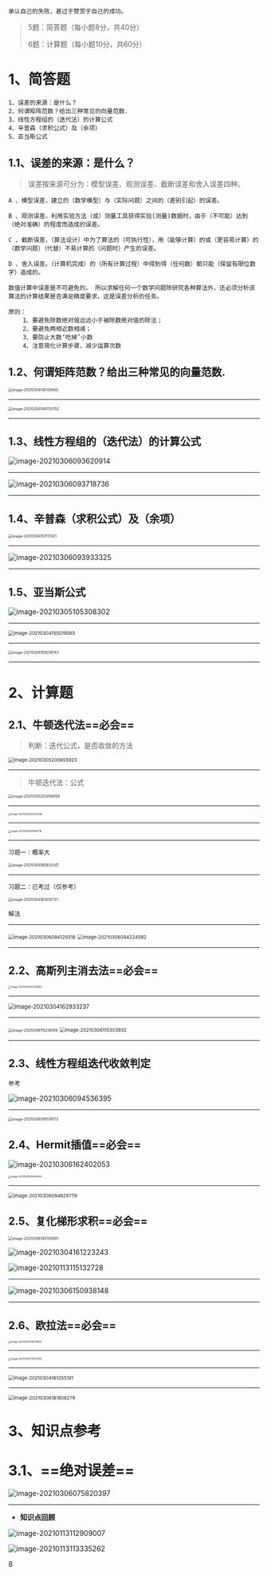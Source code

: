 ~~~
承认自己的失败，甚过于赞赏于自己的成功。
~~~

> 5题：简答题（每小题8分，共40分）
>
> 6题：计算题（每小题10分，共60分）



# 1、简答题  

~~~
1、误差的来源：是什么？
2、何谓矩阵范数？给出三种常见的向量范数.
3、线性方程组的（迭代法）的计算公式
4、辛普森（求积公式）及（余项）
5、亚当斯公式
~~~



## 1.1、误差的来源：是什么？

> 误差按来源可分为：模型误差、观测误差、截断误差和舍入误差四种。

~~~
A 、模型误差，建立的（数学模型）与（实际问题）之间的（差别引起）的误差。

B 、观测误差，利用实验方法（或）测量工具获得实验(测量)数据时，由于（不可能）达到（绝对准确）的程度而造成的误差。

C 、截断误差，（算法设计）中为了算法的（可执行性），用（能够计算）的或（更容易计算）的（数学问题）（代替）不易计算的（问题时）产生的误差。

D 、舍入误差。（计算机完成）的（所有计算过程）中得到得（任何数）都只能（保留有限位数字）造成的。 

数值计算中误差是不可避免的， 所以求解任何一个数学问题除研究各种算法外，还必须分析该算法的计算结果是否满足精度要求，这是误差分析的任务。

原则：
	1、要避免除数绝对值远远小于被除数绝对值的除法；
    2、要避免两相近数相减； 
    3、要防止大数‘吃掉’小数 
    4、注意简化计算步骤，减少运算次数
~~~



## 1.2、何谓矩阵范数？给出三种常见的向量范数.

<img src="https://gitee.com/sheep-are-flying-in-the-sky/my-picture/raw/master/picture8/image-20210304145129455.png" alt="image-20210304145129455" style="zoom:50%;" />

---

<img src="https://gitee.com/sheep-are-flying-in-the-sky/my-picture/raw/master/picture8/image-20210304144703792.png" alt="image-20210304144703792" style="zoom:50%;" />

---





## 1.3、线性方程组的（迭代法）的计算公式

![image-20210306093620914](https://gitee.com/sheep-are-flying-in-the-sky/my-picture/raw/master/picture8/image-20210306093620914.png)

---

![image-20210306093718736](https://gitee.com/sheep-are-flying-in-the-sky/my-picture/raw/master/picture8/image-20210306093718736.png)

---

## 1.4、辛普森（求积公式）及（余项）

<img src="https://gitee.com/sheep-are-flying-in-the-sky/my-picture/raw/master/picture8/image-20210304151717421.png" alt="image-20210304151717421" style="zoom:50%;" />

---

![image-20210306093933325](https://gitee.com/sheep-are-flying-in-the-sky/my-picture/raw/master/picture8/image-20210306093933325.png)

---

## 1.5、亚当斯公式

![image-20210305105308302](https://gitee.com/sheep-are-flying-in-the-sky/my-picture/raw/master/picture8/image-20210305105308302.png)

---

<img src="https://gitee.com/sheep-are-flying-in-the-sky/my-picture/raw/master/picture8/image-20210304155019565.png" alt="image-20210304155019565" style="zoom: 67%;" />

---

<img src="https://gitee.com/sheep-are-flying-in-the-sky/my-picture/raw/master/picture8/image-20210304155039743.png" alt="image-20210304155039743" style="zoom:50%;" />

---



# 2、计算题

## 2.1、牛顿迭代法==必会==

> 判断：迭代公式，是否收敛的方法

<img src="https://gitee.com/sheep-are-flying-in-the-sky/my-picture/raw/master/picture8/image-20210305200955923.png" alt="image-20210305200955923" style="zoom: 67%;" />

---

> 牛顿迭代法：公式

<img src="https://gitee.com/sheep-are-flying-in-the-sky/my-picture/raw/master/picture8/image-20210305203056058.png" alt="image-20210305203056058" style="zoom:50%;" />

---

<img src="https://gitee.com/sheep-are-flying-in-the-sky/my-picture/raw/master/picture8/image-20210305203357096.png" alt="image-20210305203357096" style="zoom:33%;" />

---

<img src="https://gitee.com/sheep-are-flying-in-the-sky/my-picture/raw/master/picture8/image-20210305205906716.png" alt="image-20210305205906716" style="zoom:33%;" />

---

`习题一：概率大`

<img src="https://gitee.com/sheep-are-flying-in-the-sky/my-picture/raw/master/picture8/image-20210304160832341.png" alt="image-20210304160832341" style="zoom:50%;" />

---

`习题二：已考过（仅参考）`

<img src="https://gitee.com/sheep-are-flying-in-the-sky/my-picture/raw/master/picture8/image-20210304161435737.png" alt="image-20210304161435737" style="zoom:50%;" />



`解法`

---

<img src="https://gitee.com/sheep-are-flying-in-the-sky/my-picture/raw/master/picture8/image-20210306094129318.png" alt="image-20210306094129318" style="zoom: 67%;" />

<img src="https://gitee.com/sheep-are-flying-in-the-sky/my-picture/raw/master/picture8/image-20210306094224582.png" alt="image-20210306094224582" style="zoom: 67%;" />

----

## 2.2、高斯列主消去法==必会==

<img src="https://gitee.com/sheep-are-flying-in-the-sky/my-picture/raw/master/picture8/image-20210304163026683.png" alt="image-20210304163026683" style="zoom:33%;" />

---

<img src="https://gitee.com/sheep-are-flying-in-the-sky/my-picture/raw/master/picture8/image-20210304162933237.png" alt="image-20210304162933237" style="zoom: 80%;" />

---

<img src="https://gitee.com/sheep-are-flying-in-the-sky/my-picture/raw/master/picture8/image-20210306115236109.png" alt="image-20210306115236109" style="zoom:50%;" />

<img src="https://gitee.com/sheep-are-flying-in-the-sky/my-picture/raw/master/picture8/image-20210306115303932.png" alt="image-20210306115303932" style="zoom:67%;" />



---

## 2.3、线性方程组迭代收敛判定

`参考`

![image-20210306094536395](https://gitee.com/sheep-are-flying-in-the-sky/my-picture/raw/master/picture8/image-20210306094536395.png)

----

<img src="https://gitee.com/sheep-are-flying-in-the-sky/my-picture/raw/master/picture8/image-20210306095519173.png" alt="image-20210306095519173" style="zoom:50%;" />

## 2.4、Hermit插值==必会==

![image-20210306162402053](https://gitee.com/sheep-are-flying-in-the-sky/my-picture/raw/master/picture8/image-20210306162402053.png)

<img src="https://gitee.com/sheep-are-flying-in-the-sky/my-picture/raw/master/picture8/image-20210306162550845.png" alt="image-20210306162550845" style="zoom:33%;" />

---

<img src="https://gitee.com/sheep-are-flying-in-the-sky/my-picture/raw/master/picture8/image-20210306094629779.png" alt="image-20210306094629779" style="zoom: 67%;" />

 

## 2.5、复化梯形求积==必会==

<img src="https://gitee.com/sheep-are-flying-in-the-sky/my-picture/raw/master/picture8/image-20210306145700091.png" alt="image-20210306145700091" style="zoom:50%;" />

![image-20210304161223243](https://gitee.com/sheep-are-flying-in-the-sky/my-picture/raw/master/picture8/image-20210304161223243.png)

![image-20210113115132728](https://gitee.com/sheep-are-flying-in-the-sky/my-picture/raw/master/picture8/image-20210113115132728.png)



---

![image-20210306150938148](https://gitee.com/sheep-are-flying-in-the-sky/my-picture/raw/master/picture8/image-20210306150938148.png)

---

## 2.6、欧拉法==必会==

<img src="https://gitee.com/sheep-are-flying-in-the-sky/my-picture/raw/master/picture8/image-20210306174530800.png" alt="image-20210306174530800" style="zoom: 33%;" />

---

<img src="https://gitee.com/sheep-are-flying-in-the-sky/my-picture/raw/master/picture8/image-20210306174557638.png" alt="image-20210306174557638" style="zoom:33%;" />

---

<img src="https://gitee.com/sheep-are-flying-in-the-sky/my-picture/raw/master/picture8/image-20210304161255181.png" alt="image-20210304161255181" style="zoom: 67%;" />

---

<img src="https://gitee.com/sheep-are-flying-in-the-sky/my-picture/raw/master/picture8/image-20210306181806279.png" alt="image-20210306181806279" style="zoom: 67%;" />





# 3、知识点参考

# 3.1、==绝对误差==

![image-20210306075820397](https://gitee.com/sheep-are-flying-in-the-sky/my-picture/raw/master/picture8/image-20210306075820397.png)

---



















- **知识点回顾**

![image-20210113112909007](https://gitee.com/sheep-are-flying-in-the-sky/my-picture/raw/master/picture6/image-20210113112909007.png)



![image-20210113113335262](https://gitee.com/sheep-are-flying-in-the-sky/my-picture/raw/master/picture6/image-20210113113335262.png)













8